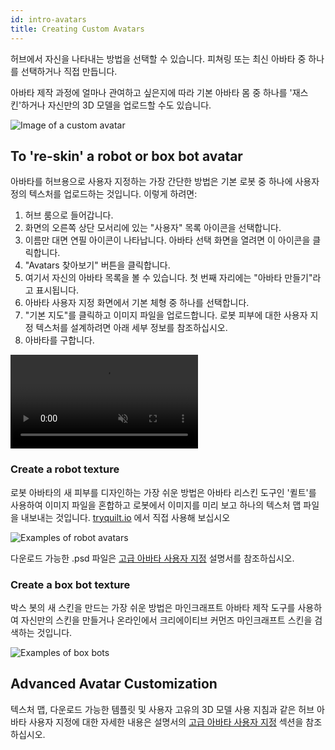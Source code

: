 ```yaml
---
id: intro-avatars
title: Creating Custom Avatars
---
```


허브에서 자신을 나타내는 방법을 선택할 수 있습니다. 피쳐링 또는 최신 아바타 중 하나를 선택하거나 직접 만듭니다.

아바타 제작 과정에 얼마나 관여하고 싶은지에 따라 기본 아바타 몸 중 하나를 '재스킨'하거나 자신만의 3D 모델을 업로드할 수도 있습니다.

![Image of a custom avatar](img/intro-avatars-image-min.jpeg)

## To 're-skin' a robot or box bot avatar

아바타를 허브용으로 사용자 지정하는 가장 간단한 방법은 기본 로봇 중 하나에 사용자 정의 텍스처를 업로드하는 것입니다. 이렇게 하려면:

1. 허브 룸으로 들어갑니다.
2. 화면의 오른쪽 상단 모서리에 있는 "사용자" 목록 아이콘을 선택합니다.
3. 이름만 대면 연필 아이콘이 나타납니다. 아바타 선택 화면을 열려면 이 아이콘을 클릭합니다.
4. "Avatars 찾아보기" 버튼을 클릭합니다.
5. 여기서 자신의 아바타 목록을 볼 수 있습니다. 첫 번째 자리에는 "아바타 만들기"라고 표시됩니다.
6. 아바타 사용자 지정 화면에서 기본 체형 중 하나를 선택합니다.
7. "기본 지도"를 클릭하고 이미지 파일을 업로드합니다. 로봇 피부에 대한 사용자 지정 텍스처를 설계하려면 아래 세부 정보를 참조하십시오.
8. 아바타를 구합니다.

<video autoplay loop muted controls >
  <source src="img/hubs-reskin-avatar.mp4" type="video/mp4">
  <img src="img/intro-custom-avatar.jpeg" alt="Screenshot of avatar customization screen">
  Your browser does not support HTML5 video.
</video>

### Create a robot texture

로봇 아바타의 새 피부를 디자인하는 가장 쉬운 방법은 아바타 리스킨 도구인 '퀼트'를 사용하여 이미지 파일을 혼합하고 로봇에서 이미지를 미리 보고 하나의 텍스처 맵 파일을 내보내는 것입니다. [tryquilt.io](http://tryquilt.io/) 에서 직접 사용해 보십시오

![Examples of robot avatars](img/intro-hubs-tryquilt.jpeg)

다운로드 가능한 .psd 파일은 [고급 아바타 사용자 지정](creators-advanced-avata-customization.html) 설명서를 참조하십시오.

### Create a box bot texture

박스 봇의 새 스킨을 만드는 가장 쉬운 방법은 마인크래프트 아바타 제작 도구를 사용하여 자신만의 스킨을 만들거나 온라인에서 크리에이티브 커먼즈 마인크래프트 스킨을 검색하는 것입니다.

![Examples of box bots](img/box-bot-examples.jpeg)

## Advanced Avatar Customization

텍스처 맵, 다운로드 가능한 템플릿 및 사용자 고유의 3D 모델 사용 지침과 같은 허브 아바타 사용자 지정에 대한 자세한 내용은 설명서의 [고급 아바타 사용자 지정](creators-advanced-avata-customization.html) 섹션을 참조하십시오.
